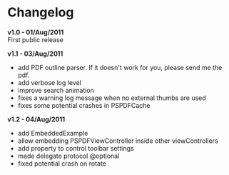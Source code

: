 # Changelog

__v1.0 - 01/Aug/2011__  
First public release

__v1.1 - 03/Aug/2011__
* add PDF outline parser. If it doesn't work for you, please send me the pdf.
* add verbose log level
* improve search animation
* fixes a warning log message when no external thumbs are used
* fixes some potential crashes in PSPDFCache

__v1.2 - 04/Aug/2011__
* add EmbeddedExample
* allow embedding PSPDFViewController inside other viewControllers
* add property to control toolbar settings
* made delegate protocol @optional
* fixed potential crash on rotate
